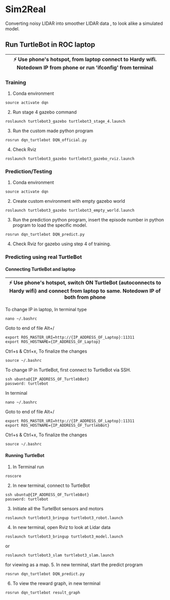 # Sim2Real
Converting noisy LIDAR into smoother LIDAR data , to look alike a simulated model.

## Run TurtleBot in ROC laptop
| :zap:        Use phone's hotspot, from laptop connect to Hardy wifi. Notedown IP from phone or run 'ifconfig' from terminal|
|-----------------------------------------|

### Training
1. Conda environment  
```vim
source activate dqn
```
2. Run stage 4 gazebo command  
```vim
roslaunch turtlebot3_gazebo turtlebot3_stage_4.launch
```
3. Run the custom made python program  
```vim 
rosrun dqn_turtlebot DQN_official.py
```
4. Check Rviz 
```vim
roslaunch turtlebot3_gazebo turtlebot3_gazebo_rviz.launch
```

### Prediction/Testing
1. Conda environment 
```vim
source activate dqn
```
2. Create custom environment with empty gazebo world 
```vim
roslaunch turtlebot3_gazebo turtlebot3_empty_world.launch
```
3. Run the prediction python program, insert the episode number in python program to load the specific model.
```vim
rosrun dqn_turtlebot DQN_predict.py
```
4. Check Rviz for gazebo using step 4 of training.

### Predicting using real TurtleBot
#### Connecting TurtleBot and laptop
| :zap:        Use phone's hotspot, switch ON TurtleBot (autoconnects to Hardy wifi) and connect from laptop to same. Notedown IP of both from phone|
|-----------------------------------------|

To change IP in laptop, In terminal type
```vim
nano ~/.bashrc
```
Goto to end of file Alt+/
```vim
export ROS_MASTER_URI=http://{IP_ADDRESS_OF_Laptop}:11311
export ROS_HOSTNAME={IP_ADDRESS_OF_Laptop}
```
Ctrl+s & Ctrl+x, To finalize the changes
```vim
source ~/.bashrc
```
To change IP in TurtleBot, first connect to TurtleBot via SSH.
```vim
ssh ubuntu@{IP_ADDRESS_OF_TurtlebBot}
password: turtlebot
```
In terminal
```vim
nano ~/.bashrc
```
Goto to end of file Alt+/
```vim
export ROS_MASTER_URI=http://{IP_ADDRESS_OF_Laptop}:11311
export ROS_HOSTNAME={IP_ADDRESS_OF_TurtlebBot}
```
Ctrl+s & Ctrl+x, To finalize the changes
```vim
source ~/.bashrc
```
#### Running TurtleBot
1. In Terminal run 
```vim
roscore
```
2. In new terminal, connect to TurtleBot
```vim
ssh ubuntu@{IP_ADDRESS_OF_TurtlebBot}
password: turtlebot
```
3. Initiate all the TurtelBot sensors and motors
```vim
roslaunch turtlebot3_bringup turtlebot3_robot.launch
```
4. In new terminal, open Rviz to look at Lidar data
```vim 
roslaunch turtlebot3_bringup turtlebot3_model.launch
```
or
```vim
roslaunch turtlebot3_slam turtlebot3_slam.launch
```
for viewing as a map.
5. In new terminal, start the predict program
```vim
rosrun dqn_turtlebot DQN_predict.py
```
6. To view the reward graph, in new terminal
```vim
rosrun dqn_turtlebot result_graph
```
